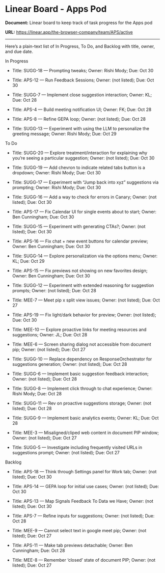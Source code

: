 # Linear Board - Apps Pod

**Document:** Linear board to keep track of task progress for the Apps pod

**URL:** https://linear.app/the-browser-company/team/APS/active

---

Here’s a plain-text list of In Progress, To Do, and Backlog with title, owner, and due date.

In Progress

- Title: SUGG-18 — Prompting tweaks; Owner: Rishi Mody; Due: Oct 30

- Title: APS-12 — Run Feedback Sessions; Owner: (not listed); Due: Oct 30

- Title: SUGG-7 — Implement close suggestion interaction; Owner: KL; Due: Oct 28

- Title: APS-4 — Build meeting notification UI; Owner: FK; Due: Oct 28

- Title: APS-8 — Refine GEPA loop; Owner: (not listed); Due: Oct 28

- Title: SUGG-13 — Experiment with using the LLM to personalize the greeting message; Owner: Rishi Mody; Due: Oct 29

To Do

- Title: SUGG-20 — Explore treatment/interaction for explaining why you’re seeing a particular suggestion; Owner: (not listed); Due: Oct 30

- Title: SUGG-19 — Add chevron to indicate related tabs button is a dropdown; Owner: Rishi Mody; Due: Oct 30

- Title: SUGG-17 — Experiment with “Jump back into xyz” suggestions via prompting; Owner: Rishi Mody; Due: Oct 30

- Title: SUGG-16 — Add a way to check for errors in Canary; Owner: (not listed); Due: Oct 30

- Title: APS-17 — Fix Calendar UI for single events about to start; Owner: Ben Cunningham; Due: Oct 30

- Title: SUGG-15 — Experiment with generating CTAs?; Owner: (not listed); Due: Oct 30

- Title: APS-16 — Fix chat + new event buttons for calendar preview; Owner: Ben Cunningham; Due: Oct 30

- Title: SUGG-14 — Explore personalization via the options menu; Owner: KL; Due: Oct 29

- Title: APS-15 — Fix previews not showing on new favorites design; Owner: Ben Cunningham; Due: Oct 30

- Title: SUGG-12 — Experiment with extended reasoning for suggestion prompts; Owner: (not listed); Due: Oct 28

- Title: MEE-7 — Meet pip x split view issues; Owner: (not listed); Due: Oct 27

- Title: APS-19 — Fix light/dark behavior for preview; Owner: (not listed); Due: Oct 30

- Title: MEE-10 — Explore proactive links for meeting resources and suggestions; Owner: JL; Due: Oct 28

- Title: MEE-6 — Screen sharing dialog not accessible from document pip; Owner: (not listed); Due: Oct 27

- Title: SUGG-10 — Replace dependency on ResponseOrchestrator for suggestions generation; Owner: (not listed); Due: Oct 28

- Title: SUGG-6 — Implement basic suggestion feedback interaction; Owner: (not listed); Due: Oct 28

- Title: SUGG-8 — Implement click through to chat experience; Owner: Rishi Mody; Due: Oct 28

- Title: SUGG-11 — Rev on proactive suggestions storage; Owner: (not listed); Due: Oct 28

- Title: SUGG-9 — Implement basic analytics events; Owner: KL; Due: Oct 28

- Title: MEE-3 — Misaligned/cliped web content in document PIP window; Owner: (not listed); Due: Oct 27

- Title: SUGG-5 — Investigate including frequently visited URLs in suggestions prompt; Owner: (not listed); Due: Oct 27

Backlog

- Title: APS-18 — Think through Settings panel for Work tab; Owner: (not listed); Due: Oct 30

- Title: APS-14 — GEPA loop for initial use cases; Owner: (not listed); Due: Oct 30

- Title: APS-13 — Map Signals Feedback To Data we Have; Owner: (not listed); Due: Oct 30

- Title: APS-7 — Refine inputs for suggestions; Owner: (not listed); Due: Oct 28

- Title: MEE-9 — Cannot select text in google meet pip; Owner: (not listed); Due: Oct 27

- Title: APS-11 — Make tab previews detachable; Owner: Ben Cunningham; Due: Oct 28

- Title: MEE-8 — Remember ‘closed’ state of document PIP; Owner: (not listed); Due: Oct 27